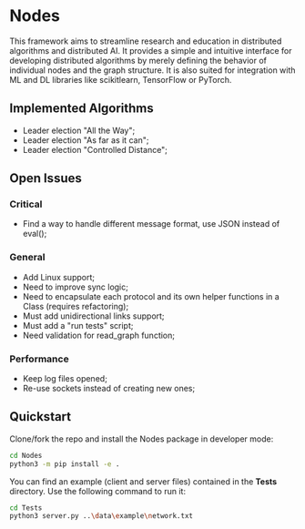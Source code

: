 # Nodes

This framework aims to streamline research and education in distributed algorithms and distributed AI. 
It provides a simple and intuitive interface for developing distributed algorithms by merely defining the 
behavior of individual nodes and the graph structure. It is also suited for integration with ML and DL libraries
like scikitlearn, TensorFlow or PyTorch.
## Implemented Algorithms
+ Leader election "All the Way";
+ Leader election "As far as it can";
+ Leader election "Controlled Distance";
## Open Issues
### Critical
+ Find a way to handle different message format, use JSON instead of eval();
### General
+ Add Linux support;
+ Need to improve sync logic;
+ Need to encapsulate each protocol and its own helper functions in a Class (requires refactoring);
+ Must add unidirectional links support;
+ Must add a "run tests" script;
+ Need validation for read_graph function;
### Performance
+ Keep log files opened;
+ Re-use sockets instead of creating new ones;
## Quickstart
Clone/fork the repo and install the Nodes package in developer mode:
```bash
cd Nodes
python3 -m pip install -e .
```
You can find an example (client and server files) contained in the **Tests** directory. Use the following
command to run it:
```bash
cd Tests
python3 server.py ..\data\example\network.txt
```
